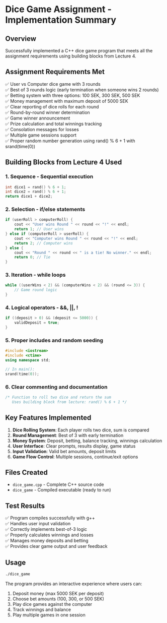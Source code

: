 # Dice Game Assignment - Implementation Summary

## Overview
Successfully implemented a C++ dice game program that meets all the assignment requirements using building blocks from Lecture 4.

## Assignment Requirements Met
✅ User vs Computer dice game with 3 rounds  
✅ Best of 3 rounds logic (early termination when someone wins 2 rounds)  
✅ Betting system with three options: 100 SEK, 300 SEK, 500 SEK  
✅ Money management with maximum deposit of 5000 SEK  
✅ Clear reporting of dice rolls for each round  
✅ Round-by-round winner determination  
✅ Game winner announcement  
✅ Prize calculation and total winnings tracking  
✅ Consolation messages for losses  
✅ Multiple game sessions support  
✅ Proper random number generation using rand() % 6 + 1 with srand(time(0))  

## Building Blocks from Lecture 4 Used

### 1. **Sequence** - Sequential execution
```cpp
int dice1 = rand() % 6 + 1;
int dice2 = rand() % 6 + 1;
return dice1 + dice2;
```

### 2. **Selection** - if/else statements
```cpp
if (userRoll > computerRoll) {
    cout << "User wins Round " << round << "!" << endl;
    return 1; // User wins
} else if (computerRoll > userRoll) {
    cout << "Computer wins Round " << round << "!" << endl;
    return 2; // Computer wins
} else {
    cout << "Round " << round << " is a tie! No winner." << endl;
    return 0; // Tie
}
```

### 3. **Iteration** - while loops
```cpp
while ((userWins < 2) && (computerWins < 2) && (round <= 3)) {
    // Game round logic
}
```

### 4. **Logical operators** - &&, ||, !
```cpp
if ((deposit > 0) && (deposit <= 5000)) {
    validDeposit = true;
}
```

### 5. **Proper includes and random seeding**
```cpp
#include <iostream>
#include <ctime>
using namespace std;

// In main():
srand(time(0));
```

### 6. **Clear commenting and documentation**
```cpp
/* Function to roll two dice and return the sum
   Uses building block from lecture: rand() % 6 + 1 */
```

## Key Features Implemented

1. **Dice Rolling System**: Each player rolls two dice, sum is compared
2. **Round Management**: Best of 3 with early termination
3. **Money System**: Deposit, betting, balance tracking, winnings calculation
4. **User Interface**: Clear prompts, results display, game status
5. **Input Validation**: Valid bet amounts, deposit limits
6. **Game Flow Control**: Multiple sessions, continue/exit options

## Files Created
- `dice_game.cpp` - Complete C++ source code
- `dice_game` - Compiled executable (ready to run)

## Test Results
✅ Program compiles successfully with g++  
✅ Handles user input validation  
✅ Correctly implements best-of-3 logic  
✅ Properly calculates winnings and losses  
✅ Manages money deposits and betting  
✅ Provides clear game output and user feedback  

## Usage
```bash
./dice_game
```

The program provides an interactive experience where users can:
1. Deposit money (max 5000 SEK per deposit)
2. Choose bet amounts (100, 300, or 500 SEK)
3. Play dice games against the computer
4. Track winnings and balance
5. Play multiple games in one session